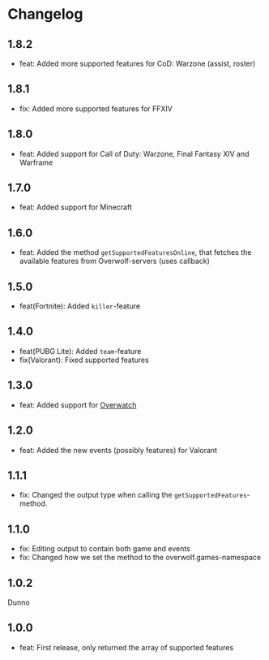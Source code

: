 # Changelog

## 1.8.2

- feat: Added more supported features for CoD: Warzone (assist, roster)

## 1.8.1

- fix: Added more supported features for FFXIV

## 1.8.0

- feat: Added support for Call of Duty: Warzone, Final Fantasy XIV and Warframe

## 1.7.0

- feat: Added support for Minecraft

## 1.6.0

- feat: Added the method `getSupportedFeaturesOnline`, that fetches the available features from Overwolf-servers (uses callback)

## 1.5.0

- feat(Fortnite): Added `killer`-feature

## 1.4.0

- feat(PUBG Lite): Added `team`-feature
- fix(Valorant): Fixed supported features

## 1.3.0

- feat: Added support for [Overwatch](https://overwolf.github.io/docs/api/overwolf-games-events-overwatch)

## 1.2.0

- feat: Added the new events (possibly features) for Valorant

## 1.1.1

- fix: Changed the output type when calling the `getSupportedFeatures`-method.

## 1.1.0

- fix: Editing output to contain both game and events
- fix: Changed how we set the method to the overwolf.games-namespace

## 1.0.2

Dunno

## 1.0.0

- feat: First release, only returned the array of supported features
